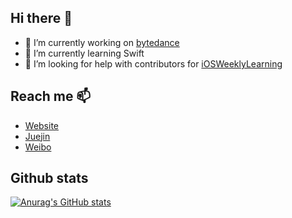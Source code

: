 ## Hi there 👋

<!--
**zhangferry/zhangferry** is a ✨ _special_ ✨ repository because its `README.md` (this file) appears on your GitHub profile.

Here are some ideas to get you started:
-->

- 🔭 I’m currently working on [bytedance](https://www.bytedance.com)
- 🌱 I’m currently learning Swift
- 🤔 I’m looking for help with contributors for [iOSWeeklyLearning](https://github.com/zhangferry/iOSWeeklyLearning)

## Reach me 📫
- [Website](zhangferry.com)
- [Juejin](https://juejin.cn/user/2242659450368119)
- [Weibo](https://weibo.com/713407241)

## Github stats

[![Anurag's GitHub stats](https://github-readme-stats.vercel.app/api?username=zhangferry)](https://github.com/anuraghazra/github-readme-stats)

